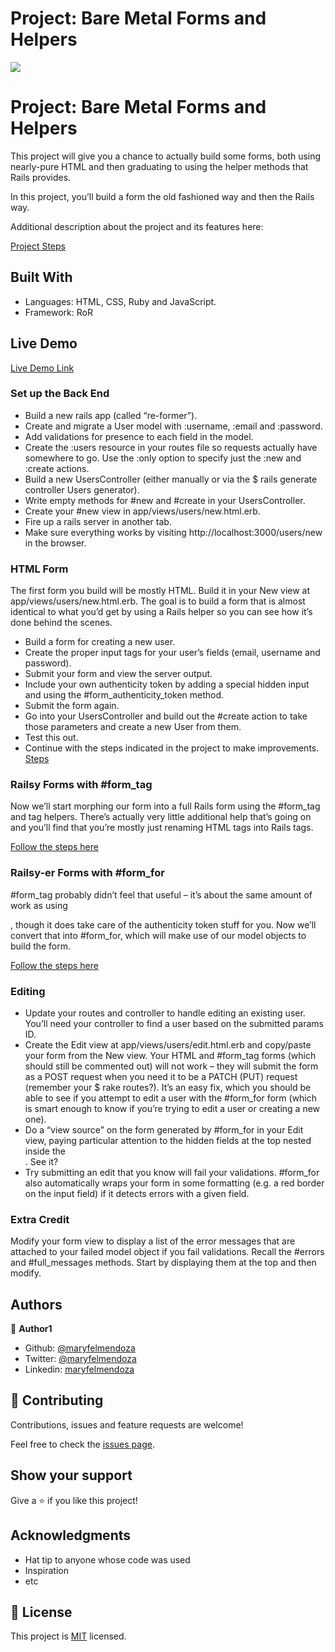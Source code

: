 # Project: Bare Metal Forms and Helpers

![](https://img.shields.io/badge/Microverse-blueviolet)

# Project: Bare Metal Forms and Helpers

This project will give you a chance to actually build some forms, both using nearly-pure HTML and then graduating to using the helper methods that Rails provides.

In this project, you’ll build a form the old fashioned way and then the Rails way.

Additional description about the project and its features here:

[Project Steps](https://www.theodinproject.com/courses/ruby-on-rails/lessons/forms)

## Built With

- Languages: HTML, CSS, Ruby and JavaScript.
- Framework: RoR

## Live Demo

[Live Demo Link](https://livedemo.com)


### Set up the Back End

- Build a new rails app (called “re-former”).
- Create and migrate a User model with :username, :email and :password.
- Add validations for presence to each field in the model.
- Create the :users resource in your routes file so requests actually have somewhere to go. Use the :only option to specify just the :new and :create actions.
- Build a new UsersController (either manually or via the $ rails generate controller Users generator).
- Write empty methods for #new and #create in your UsersController.
- Create your #new view in app/views/users/new.html.erb.
- Fire up a rails server in another tab.
- Make sure everything works by visiting http://localhost:3000/users/new in the browser.

### HTML Form
The first form you build will be mostly HTML. Build it in your New view at app/views/users/new.html.erb. The goal is to build a form that is almost identical to what you’d get by using a Rails helper so you can see how it’s done behind the scenes.

- Build a form for creating a new user.
- Create the proper input tags for your user’s fields (email, username and password). 
- Submit your form and view the server output.
- Include your own authenticity token by adding a special hidden input and using the #form_authenticity_token method.
- Submit the form again.
- Go into your UsersController and build out the #create action to take those parameters and create a new User from them.
- Test this out.
- Continue with the steps indicated in the project to make improvements. [Steps](https://www.theodinproject.com/courses/ruby-on-rails/lessons/forms)


### Railsy Forms with #form_tag
Now we’ll start morphing our form into a full Rails form using the #form_tag and tag helpers. There’s actually very little additional help that’s going on and you’ll find that you’re mostly just renaming HTML tags into Rails tags.

[Follow the steps here](https://www.theodinproject.com/courses/ruby-on-rails/lessons/forms)

### Railsy-er Forms with #form_for
#form_tag probably didn’t feel that useful – it’s about the same amount of work as using <form>, though it does take care of the authenticity token stuff for you. Now we’ll convert that into #form_for, which will make use of our model objects to build the form.
  
[Follow the steps here](https://www.theodinproject.com/courses/ruby-on-rails/lessons/forms)

### Editing

- Update your routes and controller to handle editing an existing user. You’ll need your controller to find a user based on the submitted params ID.
- Create the Edit view at app/views/users/edit.html.erb and copy/paste your form from the New view. Your HTML and #form_tag forms (which should still be commented out) will not work – they will submit the form as a POST request when you need it to be a PATCH (PUT) request (remember your $ rake routes?). It’s an easy fix, which you should be able to see if you attempt to edit a user with the #form_for form (which is smart enough to know if you’re trying to edit a user or creating a new one).
- Do a “view source” on the form generated by #form_for in your Edit view, paying particular attention to the hidden fields at the top nested inside the <div>. See it?
- Try submitting an edit that you know will fail your validations. #form_for also automatically wraps your form in some formatting (e.g. a red border on the input field) if it detects errors with a given field.


### Extra Credit
Modify your form view to display a list of the error messages that are attached to your failed model object if you fail validations. Recall the #errors and #full_messages methods. Start by displaying them at the top and then modify.



## Authors

👤 **Author1**

- Github: [@maryfelmendoza](https://github.com/maryfelmendoza)
- Twitter: [@maryfelmendoza](https://twitter.com/maryfelmendoza)
- Linkedin: [maryfelmendoza](https://linkedin.com/in/maryfelmendoza)


## 🤝 Contributing

Contributions, issues and feature requests are welcome!

Feel free to check the [issues page](issues/).

## Show your support

Give a ⭐️ if you like this project!

## Acknowledgments

- Hat tip to anyone whose code was used
- Inspiration
- etc

## 📝 License

This project is [MIT](lic.url) licensed.
